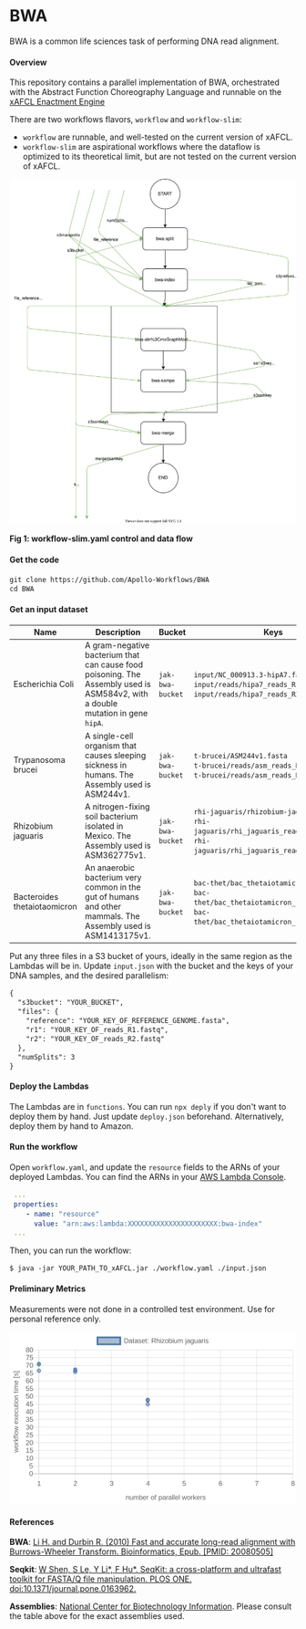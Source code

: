 # BWA

BWA is a common life sciences task of performing DNA read alignment.

#### Overview

This repository contains a parallel implementation of BWA, orchestrated with the Abstract Function Choreography Language and runnable on the [xAFCL Enactment Engine](https://github.com/sashkoristov/enactmentengine)

There are two workflows flavors, `workflow` and `workflow-slim`:
* `workflow` are runnable, and well-tested on the current version of xAFCL.
* `workflow-slim` are aspirational workflows where the dataflow is optimized to its theoretical limit, but are not tested on the current version of xAFCL.


![workflow-slim diagram](./diagrams/workflow-slim.svg)

**Fig 1: workflow-slim.yaml control and data flow**


#### Get the code

```
git clone https://github.com/Apollo-Workflows/BWA
cd BWA
```

#### Get an input dataset

Name | Description  | Bucket | Keys
---|----|-----|----
Escherichia Coli | A gram-negative bacterium that can cause food poisoning. The Assembly used is ASM584v2, with a double mutation in gene `hipA`. |  `jak-bwa-bucket` | `input/NC_000913.3-hipA7.fasta`<br>`input/reads/hipa7_reads_R1.fastq`<br>`input/reads/hipa7_reads_R2.fastq` 
Trypanosoma brucei | A single-cell organism that causes sleeping sickness in humans. The Assembly used is ASM244v1. |  `jak-bwa-bucket` | `t-brucei/ASM244v1.fasta`<br>`t-brucei/reads/asm_reads_R1.fastq`<br>`t-brucei/reads/asm_reads_R2.fastq`
Rhizobium jaguaris | A nitrogen-fixing soil bacterium isolated in Mexico. The Assembly used is ASM362775v1.  |  `jak-bwa-bucket` | `rhi-jaguaris/rhizobium-jaguaris.fasta`<br>`rhi-jaguaris/rhi_jaguaris_reads_R1.fastq`<br>`rhi-jaguaris/rhi_jaguaris_reads_R2.fastq`
Bacteroides thetaiotaomicron | An anaerobic bacterium very common in the gut of humans and other mammals. The Assembly used is ASM1413175v1. |  `jak-bwa-bucket` | `bac-thet/bac_thetaiotamicron.fasta`<br>`bac-thet/bac_thetaiotamicron_reads_R1.fastq`<br>`bac-thet/bac_thetaiotamicron_reads_R2.fastq`


Put any three files in a S3 bucket of yours, ideally in the same region as the Lambdas will be in.
Update `input.json` with the bucket and the keys of your DNA samples, and the desired parallelism:

```
{
  "s3bucket": "YOUR_BUCKET",
  "files": {
    "reference": "YOUR_KEY_OF_REFERENCE_GENOME.fasta",
    "r1": "YOUR_KEY_OF_reads_R1.fastq",
    "r2": "YOUR_KEY_OF_reads_R2.fastq"
  },
  "numSplits": 3
}
```


#### Deploy the Lambdas

The Lambdas are in `functions`.
You can run `npx deply` if you don't want to deploy them by hand. Just update `deploy.json` beforehand. 
Alternatively, deploy them by hand to Amazon.

#### Run the workflow


Open `workflow.yaml`, and update the `resource` fields to the ARNs of your deployed Lambdas. You can find the ARNs in your [AWS Lambda Console](http://console.aws.amazon.com/lambda).

```yaml
 ...
 properties:
    - name: "resource"
      value: "arn:aws:lambda:XXXXXXXXXXXXXXXXXXXXXX:bwa-index"
 ...
```

Then, you can run the workflow:

```
$ java -jar YOUR_PATH_TO_xAFCL.jar ./workflow.yaml ./input.json
```

#### Preliminary Metrics

Measurements were not done in a controlled test environment.
Use for personal reference only.


![Chart showing metrics of Rhizobium jaguaris](https://github.com/Apollo-workflows/BWA/blob/master/metrics/rhizobium-jaguaris-metrics.png)


#### References

**BWA**: [Li H. and Durbin R. (2010) Fast and accurate long-read alignment with Burrows-Wheeler Transform. Bioinformatics, Epub. [PMID: 20080505]](https://academic.oup.com/bioinformatics/article/26/5/589/211735)

**Seqkit**: [W Shen, S Le, Y Li*, F Hu*. SeqKit: a cross-platform and ultrafast toolkit for FASTA/Q file manipulation. PLOS ONE. doi:10.1371/journal.pone.0163962.](https://journals.plos.org/plosone/article?id=10.1371/journal.pone.0163962)

**Assemblies**: [National Center for Biotechnology Information](https://www.ncbi.nlm.nih.gov/). Please consult the table above for the exact assemblies used.

 
